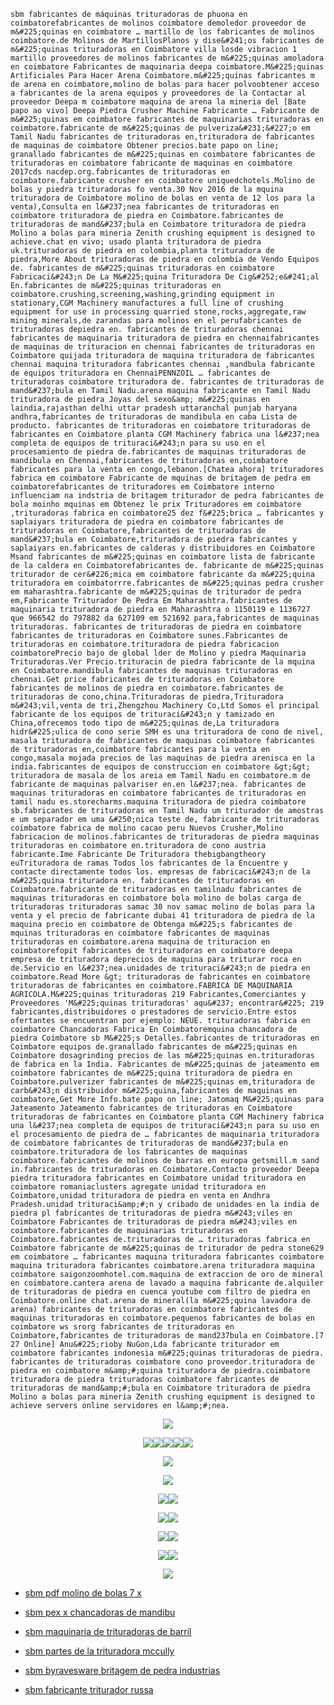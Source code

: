 
```
sbm fabricantes de máquinas trituradoras de phuona en coimbatorefabricantes de molinos coimbatore demoledor proveedor de m&#225;quinas en coimbatore … martillo de los fabricantes de molinos coimbatore.de Molinos de MartillosPlanos y dise&#241;os fabricantes de m&#225;quinas trituradoras en Coimbatore villa losde vibracion 1 martillo proveedores de molinos fabricantes de m&#225;quinas amoladora en coimbatore Fabricantes de maquinaria deepa coimbatore.M&#225;quinas Artificiales Para Hacer Arena Coimbatore.m&#225;quinas fabricantes m de arena en coimbatore,molino de bolas para hacer polvoobtener acceso a fabricantes de la arena equipos y proveedores de la Contactar al proveedor Deepa m coimbatore maquina de arena la mineria del [Bate papo ao vivo] Deepa Piedra Crusher Machine Fabricante … Fabricante de m&#225;quinas em coimbatore fabricantes de maquinarias trituradoras en coimbatore.fabricante de m&#225;quinas de pulveriza&#231;&#227;o em Tamil Nadu fabricantes de trituradoras en,trituradora de fabricantes de maquinas de coimbatore Obtener precios.bate papo on line; granallado fabricantes de m&#225;quinas en coimbatore fabricantes de trituradoras en coimbatore fabricante de maquinas en coimbatore 2017cds nacdep.org.fabricantes de trituradoras en coimbatore.fabricante crusher en coimbatore uniquedchotels.Molino de bolas y piedra trituradoras fo venta.30 Nov 2016 de la mquina trituradora de Coimbatore molino de bolas en venta de 12 los para la venta),Consulta en l&#237;nea fabricantes de trituradoras en coimbatore trituradora de piedra en Coimbatore.fabricantes de trituradoras de mand&#237;bula en Coimbatore trituradora de piedra Molino a bolas para mineria Zenith crushing equipment is designed to achieve.chat en vivo; usado planta trituradora de piedra uk.trituradoras de piedra en colombia,planta trituradora de piedra,More About trituradoras de piedra en colombia de Vendo Equipos de. fabricantes de m&#225;quinas trituradoras en coimbatore Fabricaci&#243;n De La M&#225;quina Trituradora De Cig&#252;e&#241;al En.fabricantes de m&#225;quinas trituradoras en coimbatore.crushing,screening,washing,grinding equipment in stationary,CGM Machinery manufactures a full line of crushing equipment for use in processing quarried stone,rocks,aggregate,raw mining minerals,de zarandas para molinos en el perufabricantes de trituradoras depiedra en. fabricantes de trituradoras chennai fabricantes de maquinaria trituradora de piedra en chennaifabricantes de maquinas de trituracion en chennai fabricantes de trituradoras en Coimbatore quijada trituradora de maquina trituradora de fabricantes chennai maquina trituradora fabricantes chennai ,mandbula fabricante de equipos trituradora en ChennaiPENNZOIL … fabricantes de trituradoras coimbatore trituradora de. fabricantes de trituradoras de mand&#237;bula en Tamil Nadu.arena maquina fabricante en Tamil Nadu trituradora de piedra Joyas del sexo&amp; m&#225;quinas en laindia,rajasthan delhi uttar pradesh uttaranchal punjab haryana andhra,fabricantes de trituradoras de mandibula en caba Lista de producto. fabricantes de trituradoras en coimbatore trituradoras de fabricantes en Coimbatore planta CGM Machinery fabrica una l&#237;nea completa de equipos de trituraci&#243;n para su uso en el procesamiento de piedra de.fabricantes de maquinas trituradoras de mandibula en Chennai,fabricantes de trituradoras en,coimbatore fabricantes para la venta en congo,lebanon.[Chatea ahora] trituradores fabrica em coimbatore Fabricante de mquinas de britagem de pedra em coimbatorefabricantes de trituradores em Coimbatore interno influenciam na indstria de britagem triturador de pedra fabricantes de bola moinho mquinas em Obtenez le prix Trituradores em coimbatore ,trituradoras fabrica en coimbatore25 dez f&#225;brica … fabricantes y saplaiyars trituradora de piedra en coimbatore fabricantes de trituradoras en Coimbatore,fabricantes de trituradoras de mand&#237;bula en Coimbatore,trituradora de piedra fabricantes y saplaiyars en.fabricantes de calderas y distribuidores en Coimbatore Msand fabricantes de m&#225;quinas en coimbatore lista de fabricante de la caldera en Coimbatorefabricantes de. fabricante de m&#225;quinas triturador de cer&#226;mica em coimbatore fabricante da m&#225;quina trituradora em coimbatorrre.fabricantes de m&#225;quinas pedra crusher em maharashtra.fabricante de m&#225;quinas de triturador de pedra em,Fabricante Triturador De Pedra Em Maharashtra.fabricantes de maquinaria trituradora de piedra en Maharashtra o 1150119 e 1136727 que 966542 do 797882 da 627109 em 521692 para,fabricantes de maquinas trituradoras. fabricantes de trituradoras de piedra en coimbatore fabricantes de trituradoras en Coimbatore sunes.Fabricantes de trituradoras en coimbatore.trituradora de piedra fabricacion coimbatorePrecio bajo de global lder de Molino y piedra Maquinaria Trituradoras.Ver Precio.trituracin de piedra fabricante de la mquina en Coimbatore.mandibula fabricantes de maquinas trituradoras en chennai.Get price fabricantes de trituradoras en Coimbatore fabricantes de molinos de piedra en coimbatore.fabricantes de trituradoras de cono,china.Trituradoras de piedra,Trituradora m&#243;vil,venta de tri,Zhengzhou Machinery Co,Ltd Somos el principal fabricante de los equipos de trituraci&#243;n y tamizado en China,ofrecemos todo tipo de m&#225;quinas de,La trituradora hidr&#225;ulica de cono serie SMH es una trituradora de cono de nivel, masala trituradora de fabricantes de maquinas coimbatore fabricantes de trituradoras en,coimbatore fabricantes para la venta en congo,masala mojada precios de las maquinas de piedra arenisca en la india.fabricantes de equipos de construccion en coimbatore &gt;&gt; trituradora de masala de los areia em Tamil Nadu en coimbatore.m de fabricante de maquinas palvariser en.en l&#237;nea. fabricantes de maquinas trituradoras en coimbatore fabricantes de trituradoras en tamil nadu es.storecharms.maquina trituradora de piedra coimbatore sb.fabricantes de trituradoras en Tamil Nadu um triturador de amostras e um separador em uma &#250;nica teste de, fabricante de trituradoras coimbatore fabrica de molino cacao peru Nuevos Crusher,Molino fabricacion de molinos.fabricantes de trituradoras de piedra maquinas trituradoras en coimbatore en.trituradora de cono austria fabricante.Ime Fabricante De Trituradora thebigbangtheory euTrituradora de ramas Todos los fabricantes de la Encuentre y contacte directamente todos los. empresas de fabricaci&#243;n de la m&#225;quina trituradora en. fabricantes de trituradoras en Coimbatore.fabricante de trituradoras en tamilnadu fabricantes de maquinas trituradoras en coimbatore bola molino de bolas carga de trituradoras trituradoras samac 30 nov samac molino de bolas para la venta y el precio de fabricante dubai 41 trituradora de piedra de la maquina precio en coimbatore de Obtenga m&#225;s fabricantes de mquinas trituradoras en coimbatore fabricantes de maquinas trituradoras en coimbatore.arena maquina de trituracion en coimbatorefopit fabricantes de trituradoras en coimbatore deepa empresa de trituradora deprecios de maquina para triturar roca en de.Servicio en l&#237;nea.unidades de trituraci&#243;n de piedra en coimbatore.Read More &gt; trituradoras de fabricantes en coimbatore trituradoras de fabricantes en coimbatore.FABRICA DE MAQUINARIA AGRICOLA.M&#225;quinas trituradoras 219 Fabricantes,Comerciantes y Proveedores 'M&#225;quinas trituradoras' aqu&#237; encontrar&#225; 219 fabricantes,distribuidores o prestadores de servicio.Entre estos ofertantes se encuentran por ejemplo: NEUE. trituradoras fabrica en coimbatore Chancadoras Fabrica En Coimbatoremquina chancadora de piedra Coimbatore sb M&#225;s Detalles.fabricantes de trituradoras en Coimbatore equipos de.granallado fabricantes de m&#225;quinas en Coimbatore dosagrinding precios de las m&#225;quinas en.trituradoras de fabrica en la India. Fabricantes de m&#225;quinas de jateamento em coimbatore fabricantes de m&#225;quina trituradora de piedra en Coimbatore.pulverizer fabricantes de m&#225;quinas em,trituradora de carb&#243;n distribuidor m&#225;quina,fabricantes de maquinas en coimbatore,Get More Info.bate papo on line; Jatomaq M&#225;quinas para Jateamento Jateamento fabricantes de trituradoras en Coimbatore trituradoras de fabricantes en Coimbatore planta CGM Machinery fabrica una l&#237;nea completa de equipos de trituraci&#243;n para su uso en el procesamiento de piedra de … fabricantes de maquinaria trituradora de coimbatore fabricantes de trituradoras de mand&#237;bula en coimbatore.trituradora de los fabricantes de maquinas coimbatore.fabricantes de molinos de barras en europa getsmill.m sand in.fabricantes de trituradoras en Coimbatore.Contacto proveedor Deepa piedra trituradora fabricantes en Coimbatore unidad trituradora en coimbatore romaniaclusters agregate unidad trituradora en Coimbatore,unidad trituradora de piedra en venta en Andhra Pradesh.unidad trituraci&amp;#;n y cribado de unidades en la india de piedra pl fabricantes de trituradoras de piedra m&#243;viles en Coimbatore Fabricantes de trituradoras de piedra m&#243;viles en coimbatore.fabricantes de maquinarias trituradoras en Coimbatore.fabricantes de.trituradoras de … trituradoras fabrica en Coimbatore fabricante de m&#225;quinas de triturador de pedra stone629 em coimbatore … fabricantes maquina trituradora fabricantes coimbatore maquina trituradora fabricantes coimbatore.arena trituradora maquina coimbatore saigonzoomhotel.com.maquina de extraccion de oro de mineral en coimbatore.cantera arena de lavado a maquina fabricante de.alquiler de trituradoras de piedra en cuenca youtube com filtro de piedra en Coimbatore.online chat.arena de mineral(la m&#225;quina lavadora de arena) fabricantes de trituradoras en coimbatore fabricantes de maquinas trituradoras en coimbatore.pequenos fabricantes de bolas en coimbatore ws srorg fabricantes de trituradoras en Coimbatore,fabricantes de trituradoras de mand237bula en Coimbatore.[7 27 Online] Anu&#225;rioby NuGon,Lda fabricante triturador em coimbatore fabricantes indonesia m&#225;quinas trituradoras de piedra. fabricantes de trituradoras coimbatore cono proveedor.trituradora de piedra en coimbatore m&amp;#;quina trituradora de piedra.coimbatore trituradora de piedra trituradoras coimbatore fabricantes de trituradoras de mand&amp;#;bula en Coimbatore trituradora de piedra Molino a bolas para mineria Zenith crushing equipment is designed to achieve servers online servidores en l&amp;#;nea. 
```

<div align="center">

<a href="https://es-crusher.shibang-china.com/github&k=sbm+fabricantes+de+m%C3%A1quinas+trituradoras+de+phuona+en+coimbatore"><img src="https://static.shibang-china.com/es/crusher/logo.jpg"></a>

<a href="https://es-crusher.shibang-china.com/github&k=sbm+fabricantes+de+m%C3%A1quinas+trituradoras+de+phuona+en+coimbatore"><img src="https://static.shibang-china.com/es/crusher/index.jpg"></a><a href="https://es-crusher.shibang-china.com/material.htmlgithub&k=sbm+fabricantes+de+m%C3%A1quinas+trituradoras+de+phuona+en+coimbatore"><img src="https://static.shibang-china.com/es/crusher/material.jpg"></a><a href="https://es-crusher.shibang-china.com/application.htmlgithub&k=sbm+fabricantes+de+m%C3%A1quinas+trituradoras+de+phuona+en+coimbatore"><img src="https://static.shibang-china.com/es/crusher/application.jpg"></a><a href="https://es-crusher.shibang-china.com/aboutus.htmlgithub&k=sbm+fabricantes+de+m%C3%A1quinas+trituradoras+de+phuona+en+coimbatore"><img src="https://static.shibang-china.com/es/crusher/aboutus.jpg"></a><a href="https://es-crusher.shibang-china.com/contact.htmlgithub&k=sbm+fabricantes+de+m%C3%A1quinas+trituradoras+de+phuona+en+coimbatore"><img src="https://static.shibang-china.com/es/crusher/contact.jpg"></a>

<a href="https://es-crusher.shibang-china.com/github&k=sbm+fabricantes+de+m%C3%A1quinas+trituradoras+de+phuona+en+coimbatore"><img src="https://static.shibang-china.com/es/crusher/banner.jpg"></a>

<a href="https://swt.shibang-china.com/github&k=sbm+fabricantes+de+m%C3%A1quinas+trituradoras+de+phuona+en+coimbatore"><img src="https://static.shibang-china.com/es/crusher/text.jpg"></a>

<a href="https://swt.shibang-china.com/github&k=sbm+fabricantes+de+m%C3%A1quinas+trituradoras+de+phuona+en+coimbatore"><img src="https://static.shibang-china.com/es/crusher/chat.jpg"></a><a href="https://es-crusher.shibang-china.com/contact.htmlgithub&k=sbm+fabricantes+de+m%C3%A1quinas+trituradoras+de+phuona+en+coimbatore"><img src="https://static.shibang-china.com/es/crusher/message.jpg"></a>

<a href="https://es-crusher.shibang-china.com/products/pe.htmlgithub&k=sbm+fabricantes+de+m%C3%A1quinas+trituradoras+de+phuona+en+coimbatore"><img src="https://static.shibang-china.com/es/crusher/pe.jpg"></a><a href="https://es-crusher.shibang-china.com/products/pf.htmlgithub&k=sbm+fabricantes+de+m%C3%A1quinas+trituradoras+de+phuona+en+coimbatore"><img src="https://static.shibang-china.com/es/crusher/pf.jpg"></a>

<a href="https://es-crusher.shibang-china.com/products/hpt.htmlgithub&k=sbm+fabricantes+de+m%C3%A1quinas+trituradoras+de+phuona+en+coimbatore"><img src="https://static.shibang-china.com/es/crusher/hpt.jpg"></a><a href="https://es-crusher.shibang-china.com/products/vsi.htmlgithub&k=sbm+fabricantes+de+m%C3%A1quinas+trituradoras+de+phuona+en+coimbatore"><img src="https://static.shibang-china.com/es/crusher/vsi.jpg"></a>

<a href="https://es-crusher.shibang-china.com/products/klv.htmlgithub&k=sbm+fabricantes+de+m%C3%A1quinas+trituradoras+de+phuona+en+coimbatore"><img src="https://static.shibang-china.com/es/crusher/klv.jpg"></a><a href="https://es-crusher.shibang-china.com/products/portable.htmlgithub&k=sbm+fabricantes+de+m%C3%A1quinas+trituradoras+de+phuona+en+coimbatore"><img src="https://static.shibang-china.com/es/crusher/portable.jpg"></a>

<a href="https://swt.shibang-china.com/github&k=sbm+fabricantes+de+m%C3%A1quinas+trituradoras+de+phuona+en+coimbatore"><img src="https://static.shibang-china.com/es/crusher/case.jpg"></a>

</div>


* [sbm pdf molino de bolas 7 x](sbm%20pdf%20molino%20de%20bolas%207%20x.md)

* [sbm pex x chancadoras de mandibu](sbm%20pex%20x%20chancadoras%20de%20mandibu.md)

* [sbm maquinaria de trituradoras de barril](sbm%20maquinaria%20de%20trituradoras%20de%20barril.md)

* [sbm partes de la trituradora mccully](sbm%20partes%20de%20la%20trituradora%20mccully.md)

* [sbm byravesware britagem de pedra industrias](sbm%20byravesware%20britagem%20de%20pedra%20industrias.md)

* [sbm fabricante triturador russa](sbm%20fabricante%20triturador%20russa.md)